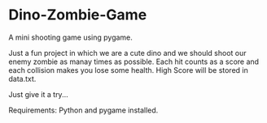 # Dino-Zombie-Game
A mini shooting game using pygame.

Just a fun project in which we are a cute dino and we should shoot our enemy zombie as manay times as possible.
Each hit counts as a score and each collision makes you lose some health. High Score will be stored in data.txt. 

Just give it a try...

Requirements: 
Python and pygame installed.
